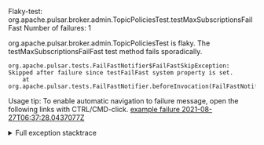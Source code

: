         
Flaky-test: org.apache.pulsar.broker.admin.TopicPoliciesTest.testMaxSubscriptionsFailFast
Number of failures: 1

org.apache.pulsar.broker.admin.TopicPoliciesTest is flaky. The testMaxSubscriptionsFailFast test method fails sporadically.

```
org.apache.pulsar.tests.FailFastNotifier$FailFastSkipException: Skipped after failure since testFailFast system property is set.
	at org.apache.pulsar.tests.FailFastNotifier.beforeInvocation(FailFastNotifier.java:88)

```

Usage tip: To enable automatic navigation to failure message, open the following links with CTRL/CMD-click.
[example failure 2021-08-27T06:37:28.0437077Z](https://github.com/apache/pulsar/runs/3440411059?check_suite_focus=true#step:9:1263)


<details>
<summary>Full exception stacktrace</summary>
<code><pre>
org.apache.pulsar.tests.FailFastNotifier$FailFastSkipException: Skipped after failure since testFailFast system property is set.
	at org.apache.pulsar.tests.FailFastNotifier.beforeInvocation(FailFastNotifier.java:88)

</pre></code>
</details>

